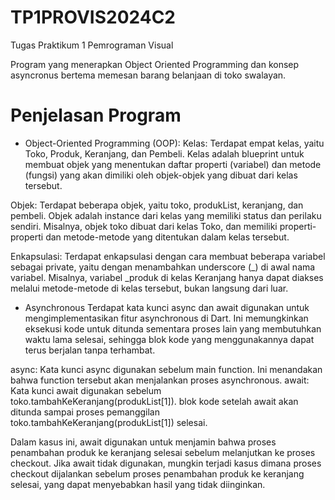 # TP1PROVIS2024C2
Tugas Praktikum 1 Pemrograman Visual

Program yang menerapkan Object Oriented Programming dan konsep asyncronus bertema memesan barang belanjaan di toko swalayan.

# Penjelasan Program
- Object-Oriented Programming (OOP):
Kelas: Terdapat empat kelas, yaitu Toko, Produk, Keranjang, dan Pembeli. Kelas adalah blueprint untuk membuat objek yang menentukan daftar properti (variabel) dan metode (fungsi) yang akan dimiliki oleh objek-objek yang dibuat dari kelas tersebut.

Objek: Terdapat beberapa objek, yaitu toko, produkList, keranjang, dan pembeli. Objek adalah instance dari kelas yang memiliki status dan perilaku sendiri. Misalnya, objek toko dibuat dari kelas Toko, dan memiliki properti-properti dan metode-metode yang ditentukan dalam kelas tersebut.

Enkapsulasi: Terdapat enkapsulasi dengan cara membuat beberapa variabel sebagai private, yaitu dengan menambahkan underscore (_) di awal nama variabel. Misalnya, variabel _produk di kelas Keranjang hanya dapat diakses melalui metode-metode di kelas tersebut, bukan langsung dari luar.

- Asynchronous
Terdapat kata kunci async dan await digunakan untuk mengimplementasikan fitur asynchronous di Dart. Ini memungkinkan eksekusi kode untuk ditunda sementara proses lain yang membutuhkan waktu lama selesai, sehingga blok kode yang menggunakannya dapat terus berjalan tanpa terhambat.

async: Kata kunci async digunakan sebelum main function. Ini menandakan bahwa function tersebut akan menjalankan proses asynchronous.
await: Kata kunci await digunakan sebelum toko.tambahKeKeranjang(produkList[1]). blok kode setelah await akan ditunda sampai proses pemanggilan toko.tambahKeKeranjang(produkList[1]) selesai.

Dalam kasus ini, await digunakan untuk menjamin bahwa proses penambahan produk ke keranjang selesai sebelum melanjutkan ke proses checkout. Jika await tidak digunakan, mungkin terjadi kasus dimana proses checkout dijalankan sebelum proses penambahan produk ke keranjang selesai, yang dapat menyebabkan hasil yang tidak diinginkan.
